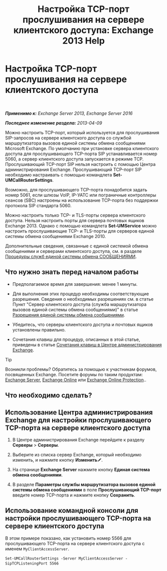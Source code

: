 ﻿---
title: 'Настройка TCP-порт прослушивания на сервере клиентского доступа: Exchange 2013 Help'
TOCTitle: Настройка TCP-порт прослушивания на сервере клиентского доступа
ms:assetid: 5f48f21a-d8d4-48b2-868f-9a3647693841
ms:mtpsurl: https://technet.microsoft.com/ru-ru/library/JJ673530(v=EXCHG.150)
ms:contentKeyID: 50556439
ms.date: 05/22/2018
mtps_version: v=EXCHG.150
ms.translationtype: MT
---

# Настройка TCP-порт прослушивания на сервере клиентского доступа

 

_**Применимо к:** Exchange Server 2013, Exchange Server 2016_

_**Последнее изменение раздела:** 2013-04-09_

Можно настроить TCP-порт, который используется для прослушивания SIP-запросов на сервере клиентского доступа со службой маршрутизатора вызовов единой системы обмена сообщениями Microsoft Exchange. По умолчанию при установке сервера клиентского доступа для прослушивающего TCP-порта SIP устанавливается номер 5060, а сервер клиентского доступа запускается в режиме TCP. Прослушивающий TCP-порт SIP нельзя настроить с помощью Центра администрирования Exchange. Прослушивающий TCP-порт SIP необходимо настраивать с помощью командлета **Set-UMCallRouterSettings**.

Возможно, для прослушивающего TCP-порта понадобится задать номер 5061, если шлюзы VoIP, IP-УАТС или пограничные контроллеры сеансов (SBC) настроены на использование TCP-порта без поддержки протокола SIP стандарта 5060.

Можно настроить только TCP- и TLS-порты сервера клиентского доступа. Нельзя настроить порты для сервера почтовых ящиков Exchange 2013. Однако с помощью командлета **Set-UMService** можно настроить прослушивающие TCP- и TLS-порты для серверов единой системы обмена сообщениями Exchange 2010.

Дополнительные сведения, связанные с единой системой обмена сообщениями и серверами клиентского доступа, см. в разделе [Процедуры служб единой системы обмена СООБЩЕНИЯМИ](um-services-procedures-exchange-2013-help.md).

## Что нужно знать перед началом работы

  - Предполагаемое время для завершения: менее 1 минуты.

  - Для выполнения этих процедур необходимы соответствующие разрешения. Сведения о необходимых разрешениях см. в статье Пункт "Сервер клиентского доступа (служба маршрутизатора вызовов единой системы обмена сообщениями)" в статье [Разрешения единой системы обмена сообщениями](unified-messaging-permissions-exchange-2013-help.md).

  - Убедитесь, что серверы клиентского доступа и почтовых ящиков установлены правильно.

  - Сочетания клавиш для процедур, описанных в этой статье, приведены в статье [Сочетания клавиш в Центре администрирования Exchange](keyboard-shortcuts-in-the-exchange-admin-center-exchange-online-protection-help.md).

> [!TIP]  
> Возникли проблемы? Обратитесь за помощью к участникам форумов, посвященных Exchange. Посетите форумы по таким продуктам: <a href="https://go.microsoft.com/fwlink/p/?linkid=60612">Exchange Server</a>, <a href="https://go.microsoft.com/fwlink/p/?linkid=267542">Exchange Online</a> или <a href="https://go.microsoft.com/fwlink/p/?linkid=285351">Exchange Online Protection</a>..


## Что необходимо сделать?

## Использование Центра администрирования Exchange для настройки прослушивающего TCP-порта на сервере клиентского доступа

1.  В Центре администрирования Exchange перейдите к разделу **Серверы** \> **Серверы**.

2.  Выберите из списка сервер Exchange, который необходимо изменить, и нажмите кнопку **Изменить**![Значок редактирования](images/Bb124582.6f53ccb2-1f13-4c02-bea0-30690e6ea71d(EXCHG.150).gif "Значок редактирования").

3.  На странице **Exchange Server** нажмите кнопку **Единая система обмена сообщениями**.

4.  В разделе **Параметры службы маршрутизатора вызовов единой системы обмена сообщениями** в поле **Прослушивающий TCP-порт** введите номер TCP-порта и нажмите кнопку **Сохранить**.

## Использование командной консоли для настройки прослушивающего TCP-порта на сервере клиентского доступа

В этом примере показано, как установить номер 5566 для прослушивающего TCP-порта на сервере клиентского доступа с именем `MyClientAccessServer`.

    Set-UMCallRouterSettings -Server MyClientAccessServer -SipTCPListeningPort 5566

